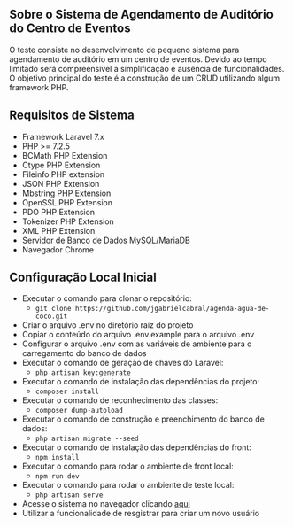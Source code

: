 ## Sobre o Sistema de Agendamento de Auditório do Centro de Eventos

O teste consiste no desenvolvimento de pequeno sistema para agendamento de auditório em um centro de eventos. Devido ao tempo limitado será compreensível a simplificação e ausência de funcionalidades. O objetivo principal do teste é a construção de um CRUD utilizando algum framework PHP.

## Requisitos de Sistema

- Framework Laravel 7.x
- PHP >= 7.2.5
- BCMath PHP Extension
- Ctype PHP Extension
- Fileinfo PHP extension
- JSON PHP Extension
- Mbstring PHP Extension
- OpenSSL PHP Extension
- PDO PHP Extension
- Tokenizer PHP Extension
- XML PHP Extension
- Servidor de Banco de Dados MySQL/MariaDB
- Navegador Chrome

## Configuração Local Inicial

* Executar o comando para clonar o repositório: 
    * ```git clone https://github.com/jgabrielcabral/agenda-agua-de-coco.git```
* Criar o arquivo .env no diretório raiz do projeto
* Copiar o conteúdo do arquivo .env.example para o arquivo .env
* Configurar o arquivo .env com as variáveis de ambiente para o carregamento do banco de dados
* Executar o comando de geração de chaves do Laravel: 
    * ```php artisan key:generate```
* Executar o comando de instalação das dependências do projeto:
    * ```composer install```
* Executar o comando de reconhecimento das classes:
    * ```composer dump-autoload```
* Executar o comando de construção e preenchimento do banco de dados:
    * ```php artisan migrate --seed```
* Executar o comando de instalação das dependências do front:
    * ```npm install```
* Executar o comando para rodar o ambiente de front local:
    * ```npm run dev```
* Executar o comando para rodar o ambiente de teste local:
    * ```php artisan serve```
* Acesse o sistema no navegador clicando [aqui](http://127.0.0.1:8000/)
* Utilizar a funcionalidade de resgistrar para criar um novo usuário
